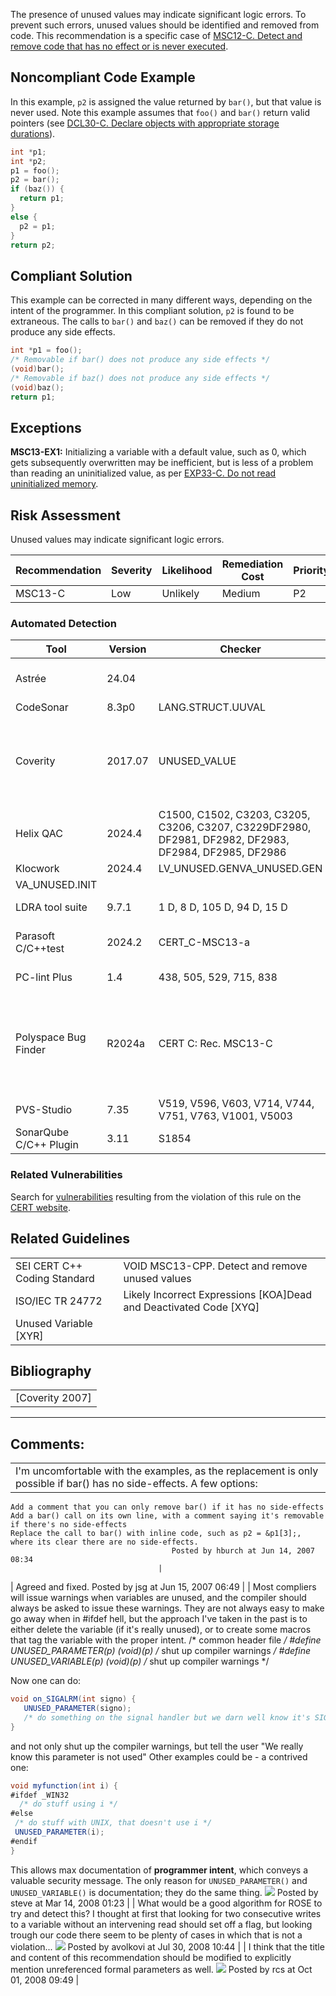 The presence of unused values may indicate significant logic errors. To prevent such errors, unused values should be identified and removed from code.
This recommendation is a specific case of [MSC12-C. Detect and remove code that has no effect or is never executed](MSC12-C_%20Detect%20and%20remove%20code%20that%20has%20no%20effect%20or%20is%20never%20executed).
## Noncompliant Code Example
In this example, `p2` is assigned the value returned by `bar()`, but that value is never used. Note this example assumes that `foo()` and `bar()` return valid pointers (see [DCL30-C. Declare objects with appropriate storage durations](DCL30-C_%20Declare%20objects%20with%20appropriate%20storage%20durations)).
``` c
int *p1;
int *p2;
p1 = foo();
p2 = bar();
if (baz()) {
  return p1;
}
else {
  p2 = p1;
}
return p2;
```
## Compliant Solution
This example can be corrected in many different ways, depending on the intent of the programmer. In this compliant solution, `p2` is found to be extraneous. The calls to `bar()` and `baz()` can be removed if they do not produce any side effects.
``` c
int *p1 = foo();
/* Removable if bar() does not produce any side effects */
(void)bar();
/* Removable if baz() does not produce any side effects */
(void)baz();
return p1;
```
## Exceptions
**MSC13-EX1:** Initializing a variable with a default value, such as 0, which gets subsequently overwritten may be inefficient, but is less of a problem than reading an uninitialized value, as per [EXP33-C. Do not read uninitialized memory](EXP33-C_%20Do%20not%20read%20uninitialized%20memory).
## Risk Assessment
Unused values may indicate significant logic errors.

| Recommendation | Severity | Likelihood | Remediation Cost | Priority | Level |
| ----|----|----|----|----|----|
| MSC13-C | Low | Unlikely | Medium | P2 | L3 |

### Automated Detection

| Tool | Version | Checker | Description |
| ----|----|----|----|
| Astrée | 24.04 |  | Supported, but no explicit checker |
| CodeSonar | 8.3p0 | LANG.STRUCT.UUVAL | Unused value |
| Coverity | 2017.07 | UNUSED_VALUE | Finds variables that are assigned pointer values returned from a function call but never used |
| Helix QAC | 2024.4 | C1500, C1502, C3203, C3205, C3206, C3207, C3229DF2980, DF2981, DF2982, DF2983, DF2984, DF2985, DF2986 |  |
| Klocwork | 2024.4 | LV_UNUSED.GENVA_UNUSED.GEN
VA_UNUSED.INIT |  |
| LDRA tool suite | 9.7.1 | 1 D, 8 D, 105 D, 94 D, 15 D | Fully implemented |
| Parasoft C/C++test | 2024.2 | CERT_C-MSC13-a | Avoid unnecessary local variables |
| PC-lint Plus | 1.4 | 438, 505, 529, 715, 838 | Partially supported |
| Polyspace Bug Finder | R2024a | CERT C: Rec. MSC13-C | Checks for:Unused parameterWrite without a further readRec. partially covered. |
| PVS-Studio | 7.35 | V519, V596, V603, V714, V744, V751, V763, V1001, V5003 |  |
| SonarQube C/C++ Plugin | 3.11 | S1854 |  |

### Related Vulnerabilities
Search for [vulnerabilities](BB.-Definitions_87152273.html#BB.Definitions-vulnerability) resulting from the violation of this rule on the [CERT website](https://www.kb.cert.org/vulnotes/bymetric?searchview&query=FIELD+KEYWORDS+contains+MSC13-C).
## Related Guidelines

|  |  |
| ----|----|
| SEI CERT C++ Coding Standard | VOID MSC13-CPP. Detect and remove unused values |
| ISO/IEC TR 24772 | Likely Incorrect Expressions [KOA]Dead and Deactivated Code [XYQ]
Unused Variable [XYR] |

## Bibliography

|  |
| ----|
| [Coverity 2007] |

------------------------------------------------------------------------
[](https://wiki.sei.cmu.edu/confluence/pages/viewpage.action?pageId=87152101) [](../c/Rec_%2048_%20Miscellaneous%20_MSC_) [](https://wiki.sei.cmu.edu/confluence/pages/viewpage.action?pageId=87152340)
## Comments:

|  |
| ----|
| I'm uncomfortable with the examples, as the replacement is only possible if bar() has no side-effects.  A few options:
    Add a comment that you can only remove bar() if it has no side-effects
    Add a bar() call on its own line, with a comment saying it's removable if there's no side-effects
    Replace the call to bar() with inline code, such as p2 = &p1[3];, where its clear there are no side-effects.
                                        Posted by hburch at Jun 14, 2007 08:34
                                     |
| Agreed and fixed.
                                        Posted by jsg at Jun 15, 2007 06:49
                                     |
| Most compliers will issue warnings when variables are unused, and the compiler should always be asked to issue these warnings.
They are not always easy to make go away when in #ifdef hell, but the approach I've taken in the past is to either delete the variable (if it's really unused), or to create some macros that tag the variable with the proper intent.
/* common header file */
#define UNUSED_PARAMETER(p)     (void)(p)       /* shut up compiler warnings */
#define UNUSED_VARIABLE(p)     (void)(p)       /* shut up compiler warnings */

Now one can do:  
``` java
void on_SIGALRM(int signo) {
   UNUSED_PARAMETER(signo);
   /* do something on the signal handler but we darn well know it's SIGALRM */
}
```
and not only shut up the compiler warnings, but tell the user "We really know this parameter is not used"
Other examples could be - a contrived one:  
``` java
void myfunction(int i) {
#ifdef _WIN32
  /* do stuff using i */
#else
 /* do stuff with UNIX, that doesn't use i */
 UNUSED_PARAMETER(i);
#endif
}
```
This allows max documentation of **programmer intent**, which conveys a valuable security message.
The only reason for `UNUSED_PARAMETER()` and `UNUSED_VARIABLE()` is documentation; they do the same thing.
![](images/icons/contenttypes/comment_16.png) Posted by steve at Mar 14, 2008 01:23
\| \|
What would be a good algorithm for ROSE to try and detect this? I thought at first that looking for two consecutive writes to a variable without an intervening read should set off a flag, but looking trough our code there seem to be plenty of cases in which that is not a violation...
![](images/icons/contenttypes/comment_16.png) Posted by avolkovi at Jul 30, 2008 10:44
\| \|
I think that the title and content of this recommendation should be modified to explicitly mention unreferenced formal parameters as well.
![](images/icons/contenttypes/comment_16.png) Posted by rcs at Oct 01, 2008 09:49
\|

